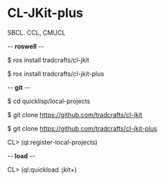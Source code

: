 # CL-JKit-plus

SBCL. CCL, CMUCL

-- **roswell** --

$ ros install tradcrafts/cl-jkit

$ ros install tradcrafts/cl-jkit-plus

-- **git** --

$ cd quicklisp/local-projects

$ git clone https://github.com/tradcrafts/cl-jkit

$ git clone https://github.com/tradcrafts/cl-jkit-plus

CL> (ql:register-local-projects)


-- **load** --

CL> (ql:quickload :jkit+)
